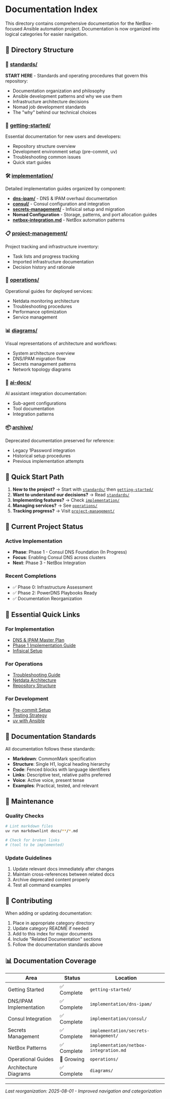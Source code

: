 # Documentation Index

This directory contains comprehensive documentation for the NetBox-focused Ansible automation project. Documentation is now organized into logical categories for easier navigation.

## 📂 Directory Structure

### 📏 [standards/](standards/)
**START HERE** - Standards and operating procedures that govern this repository:
- Documentation organization and philosophy
- Ansible development patterns and why we use them
- Infrastructure architecture decisions
- Nomad job development standards
- The "why" behind our technical choices

### 🚀 [getting-started/](getting-started/)
Essential documentation for new users and developers:
- Repository structure overview
- Development environment setup (pre-commit, uv)
- Troubleshooting common issues
- Quick start guides

### 🛠️ [implementation/](implementation/)
Detailed implementation guides organized by component:
- **[dns-ipam/](implementation/dns-ipam/)** - DNS & IPAM overhaul documentation
- **[consul/](implementation/consul/)** - Consul configuration and integration
- **[secrets-management/](implementation/secrets-management/)** - Infisical setup and migration
- **Nomad Configuration** - Storage, patterns, and port allocation guides
- **[netbox-integration.md](implementation/netbox-integration.md)** - NetBox automation patterns

### 📋 [project-management/](project-management/)
Project tracking and infrastructure inventory:
- Task lists and progress tracking
- Imported infrastructure documentation
- Decision history and rationale

### 🔧 [operations/](operations/)
Operational guides for deployed services:
- Netdata monitoring architecture
- Troubleshooting procedures
- Performance optimization
- Service management

### 📊 [diagrams/](diagrams/)
Visual representations of architecture and workflows:
- System architecture overview
- DNS/IPAM migration flow
- Secrets management patterns
- Network topology diagrams

### 🤖 [ai-docs/](ai-docs/)
AI assistant integration documentation:
- Sub-agent configurations
- Tool documentation
- Integration patterns

### 📦 [archive/](archive/)
Deprecated documentation preserved for reference:
- Legacy 1Password integration
- Historical setup procedures
- Previous implementation attempts

## 🎯 Quick Start Path

1. **New to the project?** → Start with [`standards/`](standards/) then [`getting-started/`](getting-started/)
2. **Want to understand our decisions?** → Read [`standards/`](standards/)
3. **Implementing features?** → Check [`implementation/`](implementation/)
4. **Managing services?** → See [`operations/`](operations/)
5. **Tracking progress?** → Visit [`project-management/`](project-management/)

## 📍 Current Project Status

### Active Implementation
- **Phase**: Phase 1 - Consul DNS Foundation (In Progress)
- **Focus**: Enabling Consul DNS across clusters
- **Next**: Phase 3 - NetBox Integration

### Recent Completions
- ✅ Phase 0: Infrastructure Assessment
- ✅ Phase 2: PowerDNS Playbooks Ready
- ✅ Documentation Reorganization

## 🔗 Essential Quick Links

### For Implementation
- [DNS & IPAM Master Plan](implementation/dns-ipam/implementation-plan.md)
- [Phase 1 Implementation Guide](implementation/dns-ipam/phase1-guide.md)
- [Infisical Setup](implementation/secrets-management/infisical-setup.md)

### For Operations
- [Troubleshooting Guide](getting-started/troubleshooting.md)
- [Netdata Architecture](operations/netdata-architecture.md)
- [Repository Structure](getting-started/repository-structure.md)

### For Development
- [Pre-commit Setup](getting-started/pre-commit-setup.md)
- [Testing Strategy](implementation/dns-ipam/testing-strategy.md)
- [uv with Ansible](getting-started/uv-ansible-notes.md)

## 📝 Documentation Standards

All documentation follows these standards:
- **Markdown**: CommonMark specification
- **Structure**: Single H1, logical heading hierarchy
- **Code**: Fenced blocks with language identifiers
- **Links**: Descriptive text, relative paths preferred
- **Voice**: Active voice, present tense
- **Examples**: Practical, tested, and relevant

## 🔧 Maintenance

### Quality Checks
```bash
# Lint markdown files
uv run markdownlint docs/**/*.md

# Check for broken links
# (tool to be implemented)
```

### Update Guidelines
1. Update relevant docs immediately after changes
2. Maintain cross-references between related docs
3. Archive deprecated content properly
4. Test all command examples

## 🤝 Contributing

When adding or updating documentation:
1. Place in appropriate category directory
2. Update category README if needed
3. Add to this index for major documents
4. Include "Related Documentation" sections
5. Follow the documentation standards above

## 📊 Documentation Coverage

| Area | Status | Location |
|------|--------|----------|
| Getting Started | ✅ Complete | `getting-started/` |
| DNS/IPAM Implementation | ✅ Complete | `implementation/dns-ipam/` |
| Consul Integration | ✅ Complete | `implementation/consul/` |
| Secrets Management | ✅ Complete | `implementation/secrets-management/` |
| NetBox Patterns | ✅ Complete | `implementation/netbox-integration.md` |
| Operational Guides | 🚧 Growing | `operations/` |
| Architecture Diagrams | ✅ Complete | `diagrams/` |

---

*Last reorganization: 2025-08-01 - Improved navigation and categorization*